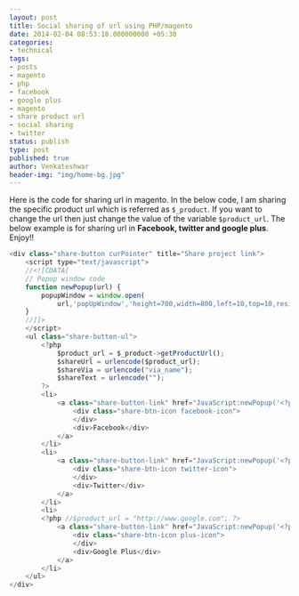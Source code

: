 ```yaml
---
layout: post
title: Social sharing of url using PHP/magento
date: 2014-02-04 08:53:18.000000000 +05:30
categories:
- technical
tags:
- posts
- magento
- php
- facebook
- google plus
- magento
- share product url
- social sharing
- twitter
status: publish
type: post
published: true
author: Venkateshwar
header-img: "img/home-bg.jpg"
---
```

<p>Here is the code for sharing url in magento. In the below code, I am sharing the specific product url which is referred as <code>$_product</code>. If you want to change the url then just change the value of the variable <code>$product_url</code>. The below example is for sharing url in <strong>Facebook, twitter and google plus</strong>. Enjoy!!</p>

```javascript
<div class="share-button curPointer" title="Share project link">
    <script type="text/javascript">
    //<![CDATA[
    // Popup window code
    function newPopup(url) {
        popupWindow = window.open(
            url,'popUpWindow','height=700,width=800,left=10,top=10,resizable=yes,scrollbars=yes,toolbar=yes,menubar=no,location=no,directories=no,status=yes')
    }
    //]]>
    </script>
    <ul class="share-button-ul">
        <?php
            $product_url = $_product->getProductUrl();
            $shareUrl = urlencode($product_url);
            $shareVia = urlencode("via_name");
            $shareText = urlencode("");
        ?>
        <li>
            <a class="share-button-link" href="JavaScript:newPopup('<?php echo "https://www.facebook.com/sharer/sharer.php?u=" .$shareUrl; ?>');">
                <div class="share-btn-icon facebook-icon">
                </div>
                <div>Facebook</div>
            </a>
        </li>
        <li>
            <a class="share-button-link" href="JavaScript:newPopup('<?php echo "https://twitter.com/intent/tweet?url=".$shareUrl."&amp;via=". $shareVia."&amp;text=". $shareText;?>');" data-count="none">
                <div class="share-btn-icon twitter-icon">
                </div>
                <div>Twitter</div>
            </a>
        </li>
        <li>
        <?php //$product_url = "http://www.google.com"; ?>
            <a class="share-button-link" href="JavaScript:newPopup('<?php echo "https://plus.google.com/share?url=". urlencode($product_url); ?>');">
                <div class="share-btn-icon plus-icon">
                </div>
                <div>Google Plus</div>
            </a>
        </li>
    </ul>
</div>
```
